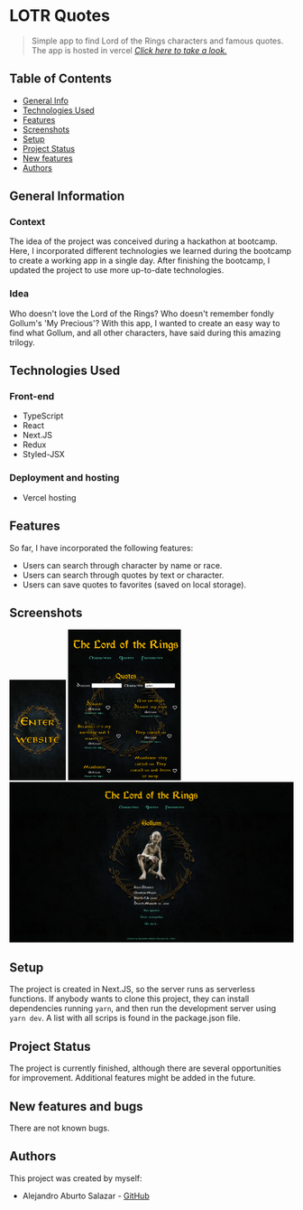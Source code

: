 # LOTR Quotes

> Simple app to find Lord of the Rings characters and famous quotes.
> The app is hosted in vercel [_Click here to take a look._](https://lotr-quotes.vercel.app/)

## Table of Contents

- [General Info](#general-information)
- [Technologies Used](#technologies-used)
- [Features](#features)
- [Screenshots](#screenshots)
- [Setup](#setup)
- [Project Status](#project-status)
- [New features](#new-features)
- [Authors](#authors)

## General Information

### Context

The idea of the project was conceived during a hackathon at </Salt> bootcamp. Here, I incorporated different technologies we learned during the bootcamp to create a working app in a single day. After finishing the bootcamp, I updated the project to use more up-to-date technologies.

### Idea

Who doesn't love the Lord of the Rings? Who doesn't remember fondly Gollum's 'My Precious'? With this app, I wanted to create an easy way to find what Gollum, and all other characters, have said during this amazing trilogy.

## Technologies Used

### Front-end

- TypeScript
- React
- Next.JS
- Redux
- Styled-JSX

### Deployment and hosting

- Vercel hosting

## Features

So far, I have incorporated the following features:

- Users can search through character by name or race.
- Users can search through quotes by text or character.
- Users can save quotes to favorites (saved on local storage).

## Screenshots

<img src="./screenshots/mobile.png" width="100">
<img src="./screenshots/tablet.png" width="200">
<img src="./screenshots/laptop.png" width="600">

## Setup

The project is created in Next.JS, so the server runs as serverless functions. If anybody wants to clone this project, they can install dependencies running `yarn`, and then run the development server using `yarn dev`. A list with all scrips is found in the package.json file.

## Project Status

The project is currently finished, although there are several opportunities for improvement. Additional features might be added in the future.

## New features and bugs

There are not known bugs.

## Authors

This project was created by myself:

- Alejandro Aburto Salazar - [GitHub](https://github.com/aburto22)

